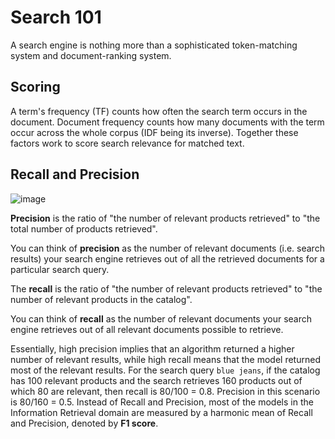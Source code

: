 # Search 101

A search engine is nothing more than a sophisticated token-matching system and document-ranking system.

## Scoring

A term's frequency (TF) counts how often the search term occurs in the document.
Document frequency counts how many documents with the term occur across the whole corpus (IDF being its inverse).
Together these factors work to score search relevance for matched text.

## Recall and Precision

![image](https://user-images.githubusercontent.com/48696735/212393718-8fe00213-1bb6-4f29-91fc-823cf46538c2.png)

**Precision** is the ratio of "the number of relevant products retrieved" to "the total number of products retrieved".

You can think of **precision** as the number of relevant documents (i.e. search results) your search engine retrieves out of all the retrieved documents for a particular search query.

The **recall** is the ratio of "the number of relevant products retrieved" to "the number of relevant products in the catalog".

You can think of **recall** as the number of relevant documents your search engine retrieves out of all relevant documents possible to retrieve.

Essentially, high precision implies that an algorithm returned a higher number of relevant results, while high recall means that the model returned most of the relevant results.
For the search query `blue jeans`, if the catalog has 100 relevant products and the search retrieves 160 products out of which 80 are relevant, then recall is 80/100 = 0.8.
Precision in this scenario is 80/160 = 0.5.
Instead of Recall and Precision, most of the models in the Information Retrieval domain are measured by a harmonic mean of Recall and Precision, denoted by **F1 score**.

